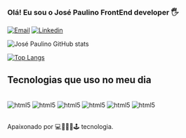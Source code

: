 ### Olá! Eu sou o José Paulino FrontEnd developer  🖐️


[![Email](https://img.shields.io/badge/Gmail-D14836?style=for-the-badge&logo=gmail&logoColor=white)](mailto:j.paulino1@hotmail.com)
[![Linkedin](https://img.shields.io/badge/LinkedIn-0077B5?style=for-the-badge&logo=linkedin&logoColor=white)](https://www.linkedin.com/in/jose-paulino-silva/)

![José Paulino GitHub stats](https://github-readme-stats.vercel.app/api?username=JosePaulino&show_icons=true&theme=dracula)

[![Top Langs](https://github-readme-stats.vercel.app/api/top-langs/?username=JosePaulino&layout=compact)](https://github.com/JosePaulino/github-readme-stats)

## Tecnologias que uso no meu dia 

<div style="display: inline_block"><br/>
  <img align="center" alt="html5" src="https://img.shields.io/badge/HTML5-E34F26?style=for-the-badge&logo=html5&logoColor=white">
  <img align="center" alt="html5" src="https://img.shields.io/badge/CSS3-1572B6?style=for-the-badge&logo=css3&logoColor=white">
  <img align="center" alt="html5" src="https://img.shields.io/badge/JavaScript-F7DF1E?style=for-the-badge&logo=javascript&logoColor=black">
  <img align="center" alt="html5" src="https://img.shields.io/badge/TypeScript-007ACC?style=for-the-badge&logo=typescript&logoColor=white">
  <img align="center" alt="html5" src="https://img.shields.io/badge/MySQL-00000F?style=for-the-badge&logo=mysql&logoColor=white">
  <img align="center" alt="html5" src="https://img.shields.io/badge/GitHub-100000?style=for-the-badge&logo=github&logoColor=white">
</div><br/>

Apaixonado por 💻👨‍💻📱🕹️ tecnologia. 
